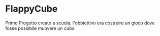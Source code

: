 # FlappyCube
 
Primo Progetto creato a scuola, l'obbiettivo era costruire un gioco dove fosse possibile muovere un cubo
